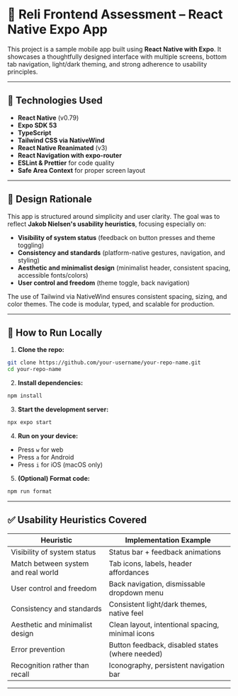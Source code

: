 # 🧠 Reli Frontend Assessment – React Native Expo App

This project is a sample mobile app built using **React Native with Expo**. It showcases a thoughtfully designed interface with multiple screens, bottom tab navigation, light/dark theming, and strong adherence to usability principles.

---

## 🚀 Technologies Used

- **React Native** (v0.79)
- **Expo SDK 53**
- **TypeScript**
- **Tailwind CSS via NativeWind**
- **React Native Reanimated** (v3)
- **React Navigation with expo-router**
- **ESLint & Prettier** for code quality
- **Safe Area Context** for proper screen layout

---

## 🧩 Design Rationale

This app is structured around simplicity and user clarity. The goal was to reflect **Jakob Nielsen's usability heuristics**, focusing especially on:

- **Visibility of system status** (feedback on button presses and theme toggling)
- **Consistency and standards** (platform-native gestures, navigation, and styling)
- **Aesthetic and minimalist design** (minimalist header, consistent spacing, accessible fonts/colors)
- **User control and freedom** (theme toggle, back navigation)

The use of Tailwind via NativeWind ensures consistent spacing, sizing, and color themes. The code is modular, typed, and scalable for production.

---

## 🧪 How to Run Locally

1. **Clone the repo:**

```bash
git clone https://github.com/your-username/your-repo-name.git
cd your-repo-name
```

2. **Install dependencies:**

```bash
npm install
```

3. **Start the development server:**

```bash
npx expo start
```

4. **Run on your device:**

- Press `w` for web
- Press `a` for Android
- Press `i` for iOS (macOS only)

5. **(Optional) Format code:**

```bash
npm run format
```

---

## ✅ Usability Heuristics Covered

| Heuristic                           | Implementation Example                           |
| ----------------------------------- | ------------------------------------------------ |
| Visibility of system status         | Status bar + feedback animations                 |
| Match between system and real world | Tab icons, labels, header affordances            |
| User control and freedom            | Back navigation, dismissable dropdown menu       |
| Consistency and standards           | Consistent light/dark themes, native feel        |
| Aesthetic and minimalist design     | Clean layout, intentional spacing, minimal icons |
| Error prevention                    | Button feedback, disabled states (where needed)  |
| Recognition rather than recall      | Iconography, persistent navigation bar           |

---
